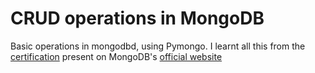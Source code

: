 # CRUD operations in MongoDB

Basic operations in mongodbd, using Pymongo. I learnt all this from the [certification](https://github.com/wickedbaba/mongodb-crud/blob/main/wb-asr-mongodb-certificate.pdf) present on MongoDB's [official website](https://learn.mongodb.com/learn/learning-path/mongodb-python-developer-path)
